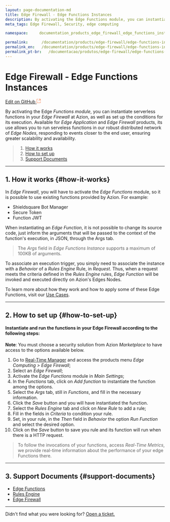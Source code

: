 ```yaml
---
layout: page-documentation-md
title: Edge Firewall - Edge Functions Instances
description: By activating the Edge Functions module, you can instantiate serverless functions in your *Edge Firewall* at Azion, as well as set up the conditions for its execution.
meta_tags: Edge Firewall, Security, edge computing

namespace:     documentation_products_edge_firewall_edge_functions_instances

permalink:      /documentation/products/edge-firewall/edge-functions-instances/
permalink_en:   /documentation/products/edge-firewall/edge-functions-instances/
permalink_pt-br:   /documentacao/produtos/edge-firewall/edge-functions-instances/
---
```

# Edge **Firewall - Edge Functions Instances**

[Edit on GitHub <svg width="14" height="14" xmlns="http://www.w3.org/2000/svg"><g fill="none" stroke="#F3652B"><path d="M4.81.71H.672v11.43H12.1V8.001" stroke-width=".8"/><path d="M6.87.786h5.155V5.94M6.31 6.5L12.026.786"/></g></svg>](https://github.com/aziontech/docs_en/edit/master/edge-firewall/edge-functions-instances/index.md)

By activating the Edge *Functions module*, you can instantiate serverless functions in your *Edge Firewall* at Azion, as well as set up the conditions for its execution. Available for *Edge Application* and *Edge Firewall* products, its use allows you to run serveless functions in our robust distributed network of *Edge Nodes*, responding to events closer to the end user, ensuring greater scalability and availability.

> 1. [How it works](#how-it-works)
> 2. [How to set up](#how-to-set-up)
> 3. [Support Documents](#support-documents)

---

## 1. How it works {#how-it-works}

In *Edge Firewall*, you will have to activate the *Edge Functions* module, so it is possible to use existing functions provided by Azion. For example:

* Shieldsquare Bot Manager
* Secure Token
* Function JWT

When instantiating an *Edge Function*, it is not possible to change its source code, just inform the arguments that will be passed to the context of the function's execution, in JSON, through the Args tab.

> The *Args* field in *Edge Functions Instance* supports a maximum of 100KB of arguments.

To associate an execution trigger, you simply need to associate the instance with a *Behavior* of a *Rules Engine* Rule, in *Request*. Thus, when a request meets the criteria defined in the *Rules Engine* rules, *Edge Function* will be invoked and executed directly on Azion's Edges Nodes.

To learn more about how they work and how to apply some of these Edge Functions, visit our [Use Cases](https://www.azion.com/en/documentation/use-cases/).

---

## 2. How to set up {#how-to-set-up}

#### Instantiate and run the functions in your Edge Firewall according to the following steps:

**Note**: You must choose a security solution from Azion *Marketplace* to have access to the options available below.

1.  Go to [Real-Time Manager](https://manager.azion.com/) and access the products menu *Edge Computing > Edge  Firewall*;
2.  Select an *Edge Firewall*;
3.  Activate the *Edge Functions* module in *Main Settings*;
4.  In the *Functions* tab, click  on *Add function* to instantiate the function among the options.
5.  Select the *Args* tab, still in *Functions*, and fill in the necessary information.
6.  Click the *Save* button and you will have instantiated the function.
7.  Select the *Rules Engine* tab and click on *New Rule* to add a rule;
8.  Fill in the fields in *Criteria* to condition your rule.
9.  Set, in your rule, in the *Then* field in *Behavior* the option *Run Function* and select the desired option.
10.  Click on  the *Save* button to save you rule and its function will run when there is a HTTP request.

> To follow the invocations of your functions, access *Real-Time Metrics*, we provide real-time information about the performance of your edge Functions there.

---

## 3. Support Documents {#support-documents}

* [Edge Functions](https://www.azion.com/en/documentation/products/edge-functions/)
* [Rules Engine](https://www.azion.com/en/documentation/products/edge-application/rules-engine/)
* [Edge Firewall](https://www.azion.com/en/documentation/products/edge-firewall/)

---

Didn't find what you were looking for? [Open a ticket.](https://tickets.azion.com/)
